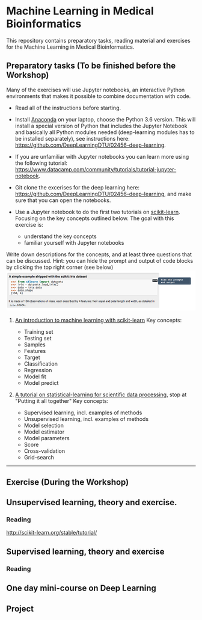 # Machine Learning in Medical Bioinformatics

This repository contains preparatory tasks, reading material and exercises for the Machine Learning in Medical Bioinformatics.

## Preparatory tasks (To be finished before the Workshop)

Many of the exercises will use Jupyter notebooks, an interactive Python environments that makes it possible to combine documentation with code.

* Read all of the instructions before starting.

* Install [Anaconda](https://www.anaconda.com/download/) on your laptop, choose the Python 3.6 version. This will install a special version of Python that includes the Jupyter Notebook and basically all Python modules needed (deep-learning modules has to be installed separately), see instructions here: https://github.com/DeepLearningDTU/02456-deep-learning.

* If you are unfamiliar with Jupyter notebooks you can learn more using the following tutorial: https://www.datacamp.com/community/tutorials/tutorial-jupyter-notebook. 

* Git clone the excerises for the deep learning here: https://github.com/DeepLearningDTU/02456-deep-learning, and make sure that you can open the notebooks.

* Use a Jupyter notebook to do the first two tutorials on  [scikit-learn](http://scikit-learn.org/stable/tutorial/). Focusing on the key concepts outlined below. The goal with this exercise is:

  * understand the key concepts
  * familiar yourself with Jupyter notebooks

Write down descriptions for the concepts, and at least three questions that can be discussed. 
Hint: you can hide the prompt and output of code blocks by clicking the top right corner (see below) ![hide_prompt](images/hide_prompt.png)

  1. [An introduction to machine learning with scikit-learn](http://scikit-learn.org/stable/tutorial/basic/tutorial.html)
     Key concepts:
     * Training set
     * Testing set
     * Samples
     * Features
     * Target
     * Classification
     * Regression
     * Model fit
     * Model predict

  2. [A tutorial on statistical-learning for scientific data processing](http://scikit-learn.org/stable/tutorial/statistical_inference/index.html), stop at "Putting it all together"
     Key concepts:
     * Supervised learning, incl. examples of methods
     * Unsupervised learning, incl. examples of methods
     * Model selection
     * Model estimator
     * Model parameters
     * Score
     * Cross-validation
     * Grid-search
     



----------------------

## Exercise (During the Workshop)



## Unsupervised learning, theory and exercise.

### Reading

http://scikit-learn.org/stable/tutorial/


## Supervised learning, theory and exercise
### Reading


## One day mini-course on Deep Learning



## Project

